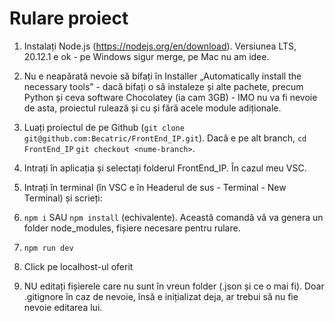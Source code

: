 # Rulare proiect

1. Instalați Node.js (https://nodejs.org/en/download). Versiunea LTS, 20.12.1 e ok - pe Windows sigur merge, pe Mac nu am idee.
2. Nu e neapărată nevoie să bifați în Installer „Automatically install the necessary tools” - dacă bifați o să instaleze și alte pachete, precum Python și ceva software Chocolatey (ia cam 3GB) - IMO nu va fi nevoie de asta, proiectul rulează și cu și fără acele module adiționale.

3. Luați proiectul de pe Github (`git clone git@github.com:Becatric/FrontEnd_IP.git`). Dacă e pe alt branch, `cd FrontEnd_IP` `git checkout <nume-branch>`.
4. Intrați în aplicația și selectați folderul FrontEnd_IP. În cazul meu VSC.
5. Intrați în terminal (în VSC e în Headerul de sus - Terminal - New Terminal) și scrieți:
6. `npm i` SAU `npm install` (echivalente). Această comandă vă va genera un folder node_modules, fișiere necesare pentru rulare.
7. `npm run dev` 
8. Click pe localhost-ul oferit
9. NU editați fișierele care nu sunt în vreun folder (.json și ce o mai fi). Doar .gitignore în caz de nevoie, însă e inițializat deja, ar trebui să nu fie nevoie editarea lui.
